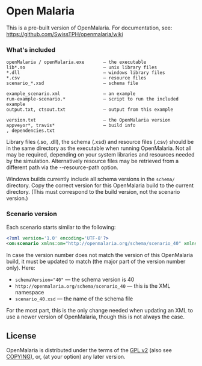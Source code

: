 Open Malaria
============

This is a pre-built version of OpenMalaria. For documentation, see:
https://github.com/SwissTPH/openmalaria/wiki

### What's included ###

```
openMalaria / openMalaria.exe       — the executable
lib*.so                             — unix library files
*.dll                               — windows library files
*.csv                               — resource files
scenario_*.xsd                      — schema file

example_scenario.xml                — an example
run-example-scenario.*              — script to run the included example
output.txt, ctsout.txt              — output from this example

version.txt                         — the OpenMalaria version
appveyor*, travis*                  — build info
, dependencies.txt
```

Library files (.so, .dll), the schema (.xsd) and resource files (.csv) should
be in the same directory as the executable when running OpenMalaria. Not all
may be required, depending on your system libraries and resources needed by the
simulation. Alternatively resource files may be retrieved from a different path
via the --resource-path option.

Windows builds currently include all schema versions in the `schema/` directory.
Copy the correct version for this OpenMalaria build to the current directory.
(This must correspond to the build version, not the scenario version.)

### Scenario version ###

Each scenario starts similar to the following:
```xml
<?xml version='1.0' encoding='UTF-8'?>
<om:scenario xmlns:om="http://openmalaria.org/schema/scenario_40" xmlns:xsi="http://www.w3.org/2001/XMLSchema-instance" name="Example Scenario" schemaVersion="40" xsi:schemaLocation="http://openmalaria.org/schema/scenario_40 scenario_40.xsd">
```

In case the version number does not match the version of this OpenMalaria build,
it must be updated to match (the major part of the version number only). Here:

-   `schemaVersion="40"` — the schema version is 40
-   `http://openmalaria.org/schema/scenario_40` — this is the XML namespace
-   `scenario_40.xsd` — the name of the schema file

For the most part, this is the only change needed when updating an XML to use a
newer version of OpenMalaria, though this is not always the case.


## License ##

OpenMalaria is distributed under the terms of the
[GPL v2](http://opensource.org/licenses/GPL-2.0) (also see [COPYING](COPYING)),
or, (at your option) any later version.
